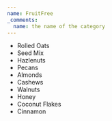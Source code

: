 ```yaml
---
name: FruitFree
_comments:
  name: the name of the category
---
```


* Rolled Oats
* Seed Mix
* Hazlenuts
* Pecans
* Almonds
* Cashews
* Walnuts
* Honey
* Coconut Flakes
* Cinnamon